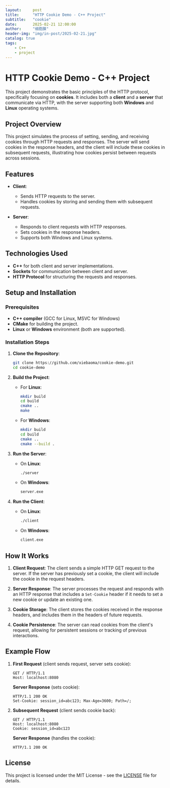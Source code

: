 ```yaml
---
layout:     post
title:      "HTTP Cookie Demo - C++ Project"
subtitle:   "cookie"
date:       2025-02-21 12:00:00
author:     "细胞膜"
header-img: "img/in-post/2025-02-21.jpg"
catalog: true
tags:
    - C++
    - project
---
```




# HTTP Cookie Demo - C++ Project

This project demonstrates the basic principles of the HTTP protocol, specifically focusing on **cookies**. It includes both a **client** and a **server** that communicate via HTTP, with the server supporting both **Windows** and **Linux** operating systems.

## Project Overview

This project simulates the process of setting, sending, and receiving cookies through HTTP requests and responses. The server will send cookies in the response headers, and the client will include these cookies in subsequent requests, illustrating how cookies persist between requests across sessions.

## Features

- **Client**:
  - Sends HTTP requests to the server.
  - Handles cookies by storing and sending them with subsequent requests.

- **Server**:
  - Responds to client requests with HTTP responses.
  - Sets cookies in the response headers.
  - Supports both Windows and Linux systems.

## Technologies Used

- **C++** for both client and server implementations.
- **Sockets** for communication between client and server.
- **HTTP Protocol** for structuring the requests and responses.

## Setup and Installation

### Prerequisites

- **C++ compiler** (GCC for Linux, MSVC for Windows)
- **CMake** for building the project.
- **Linux** or **Windows** environment (both are supported).

### Installation Steps

1. **Clone the Repository**:

   ```bash
   git clone https://github.com/xiebaoma/cookie-demo.git
   cd cookie-demo
   ```

2. **Build the Project**:

   - For **Linux**:

     ```bash
     mkdir build
     cd build
     cmake ..
     make
     ```

   - For **Windows**:

     ```bash
     mkdir build
     cd build
     cmake ..
     cmake --build .
     ```

3. **Run the Server**:

   - On **Linux**:

     ```bash
     ./server
     ```

   - On **Windows**:

     ```bash
     server.exe
     ```

4. **Run the Client**:

   - On **Linux**:

     ```bash
     ./client
     ```

   - On **Windows**:

     ```bash
     client.exe
     ```

## How It Works

1. **Client Request**:
   The client sends a simple HTTP GET request to the server. If the server has previously set a cookie, the client will include the cookie in the request headers.

2. **Server Response**:
   The server processes the request and responds with an HTTP response that includes a `Set-Cookie` header if it needs to set a new cookie or update an existing one.

3. **Cookie Storage**:
   The client stores the cookies received in the response headers, and includes them in the headers of future requests.

4. **Cookie Persistence**:
   The server can read cookies from the client's request, allowing for persistent sessions or tracking of previous interactions.

## Example Flow

1. **First Request** (client sends request, server sets cookie):

   ```
   GET / HTTP/1.1
   Host: localhost:8080
   ```

   **Server Response** (sets cookie):

   ```
   HTTP/1.1 200 OK
   Set-Cookie: session_id=abc123; Max-Age=3600; Path=/;
   ```

2. **Subsequent Request** (client sends cookie back):

   ```
   GET / HTTP/1.1
   Host: localhost:8080
   Cookie: session_id=abc123
   ```

   **Server Response** (handles the cookie):

   ```
   HTTP/1.1 200 OK
   ```

## License

This project is licensed under the MIT License - see the [LICENSE](LICENSE) file for details.